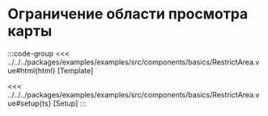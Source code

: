# Ограничение области просмотра карты

<script lang="ts" setup>
import MapComponent from 'examples/src/components/basics/RestrictArea.vue';
</script>

<map-component/>

:::code-group
<<< ../../../packages/examples/examples/src/components/basics/RestrictArea.vue#html{html} [Template]

<<< ../../../packages/examples/examples/src/components/basics/RestrictArea.vue#setup{ts} [Setup]
:::

